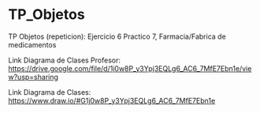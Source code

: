 # TP_Objetos
TP Objetos (repeticion): Ejercicio 6 Practico 7, Farmacia/Fabrica de medicamentos

Link Diagrama de Clases Profesor:
https://drive.google.com/file/d/1j0w8P_y3Ypj3EQLg6_AC6_7MfE7Ebn1e/view?usp=sharing

Link Diagrama de Clases:
https://www.draw.io/#G1j0w8P_y3Ypj3EQLg6_AC6_7MfE7Ebn1e
